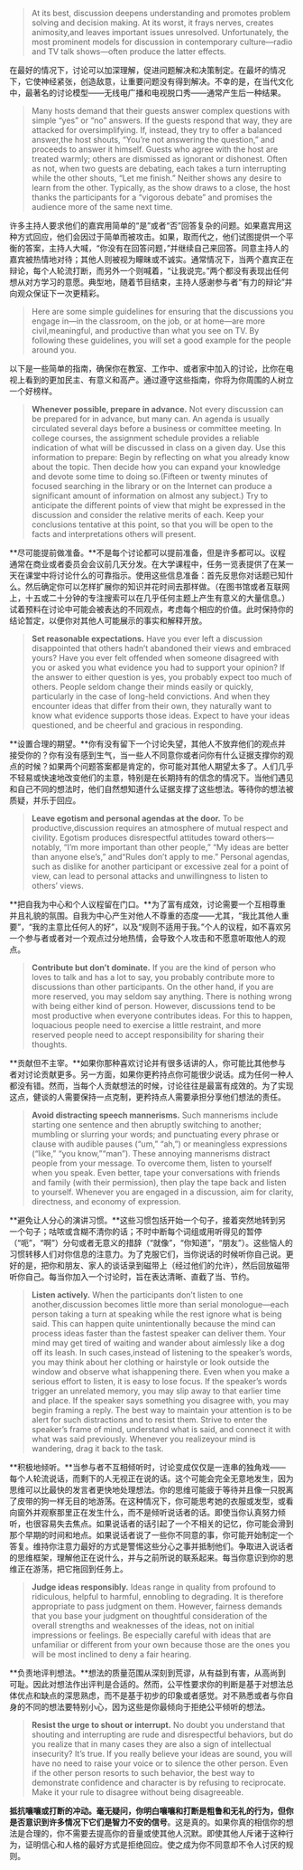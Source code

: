 > At its best, discussion deepens understanding and promotes problem solving and decision making. At its worst, it frays nerves, creates animosity,and leaves important issues unresolved. Unfortunately, the most prominent models for discussion in contemporary culture—radio and TV talk shows—often produce the latter effects.

 在最好的情况下，讨论可以加深理解，促进问题解决和决策制定。在最坏的情况下，它使神经紧张，创造敌意，让重要问题没有得到解决。不幸的是，在当代文化中，最著名的讨论模型——无线电广播和电视脱口秀——通常产生后一种结果。

> Many hosts demand that their guests answer complex questions with simple “yes” or “no” answers. If the guests respond that way, they are attacked for oversimplifying. If, instead, they try to offer a balanced answer,the host shouts, “You’re not answering the question,” and proceeds to answer it himself. Guests who agree with the host are treated warmly; others are dismissed as ignorant or dishonest. Often as not, when two guests are debating, each takes a turn interrupting while the other shouts, “Let me finish.” Neither shows any desire to learn from the other. Typically, as the show draws to a close, the host thanks the participants for a “vigorous debate” and promises the audience more of the same next time.

许多主持人要求他们的嘉宾用简单的“是”或者“否”回答复杂的问题。如果嘉宾用这种方式回应，他们会因过于简单而被攻击。如果，取而代之，他们试图提供一个平衡的答案，主持人大喊，“你没有在回答问题，”并继续自己来回答。同意主持人的嘉宾被热情地对待；其他人则被视为矇昧或不诚实。通常情况下，当两个嘉宾正在辩论，每个人轮流打断，而另外一个则喊着，“让我说完。”两个都没有表现出任何想从对方学习的意愿。典型地，随着节目结束，主持人感谢参与者“有力的辩论”并向观众保证下一次更精彩。

> Here are some simple guidelines for ensuring that the discussions you engage in—in the classroom, on the job, or at home—are more civil,meaningful, and productive than what you see on TV. By following these guidelines, you will set a good example for the people around you.

以下是一些简单的指南，确保你在教室、工作中、或者家中加入的讨论，比你在电视上看到的更加民主、有意义和高产。通过遵守这些指南，你将为你周围的人树立一个好榜样。

> **Whenever possible, prepare in advance.** Not every discussion can be prepared for in advance, but many can. An agenda is usually circulated several days before a business or committee meeting. In college courses, the assignment schedule provides a reliable indication of what will be discussed in class on a given day. Use this information to prepare: Begin by reflecting on what you already know about the topic. Then decide how you can expand your knowledge and devote some time to doing so.\(Fifteen or twenty minutes of focused searching in the library or on the Internet can produce a significant amount of information on almost any subject.\) Try to anticipate the different points of view that might be expressed in the discussion and consider the relative merits of each. Keep your conclusions tentative at this point, so that you will be open to the facts and interpretations others will present.

**尽可能提前做准备。**不是每个讨论都可以提前准备，但是许多都可以。议程通常在商业或者委员会会议前几天分发。在大学课程中，任务一览表提供了在某一天在课堂中将讨论什么的可靠指示。使用这些信息准备：首先反思你对话题已知什么。然后确定你可以怎样扩展你的知识并花时间去那样做。（在图书馆或者互联网上，十五或二十分钟的专注搜索可以在几乎任何主题上产生有意义的大量信息。）试着预料在讨论中可能会被表达的不同观点，考虑每个相应的价值。此时保持你的结论暂定，以便你对其他人可能展示的事实和解释开放。

> **Set reasonable expectations.** Have you ever left a discussion disappointed that others hadn’t abandoned their views and embraced yours? Have you ever felt offended when someone disagreed with you or asked you what evidence you had to support your opinion? If the answer to either question is yes, you probably expect too much of others. People seldom change their minds easily or quickly, particularly in the case of long-held convictions. And when they encounter ideas that differ from their own, they naturally want to know what evidence supports those ideas. Expect to have your ideas questioned, and be cheerful and gracious in responding.

**设置合理的期望。**你有没有留下一个讨论失望，其他人不放弃他们的观点并接受你的？你有没有感到生气，当一些人不同意你或者问你有什么证据支撑你的观点的时候？如果两个问题答案都是肯定的，你可能对其他人期望太多了。人们几乎不轻易或快速地改变他们的主意，特别是在长期持有的信念的情况下。当他们遇见和自己不同的想法时，他们自然想知道什么证据支撑了这些想法。等待你的想法被质疑，并乐于回应。

> **Leave egotism and personal agendas at the door.** To be productive,discussion requires an atmosphere of mutual respect and civility. Egotism produces disrespectful attitudes toward others—notably, “I’m more important than other people,” “My ideas are better than anyone else’s,” and“Rules don’t apply to me.” Personal agendas, such as dislike for another participant or excessive zeal for a point of view, can lead to personal attacks and unwillingness to listen to others’ views.

**把自我为中心和个人议程留在门口。**为了富有成效，讨论需要一个互相尊重并且礼貌的氛围。自我为中心产生对他人不尊重的态度——尤其，“我比其他人重要”，“我的主意比任何人的好”，以及“规则不适用于我。”个人的议程，如不喜欢另一个参与者或者对一个观点过分地热情，会导致个人攻击和不愿意听取他人的观点。

> **Contribute but don’t dominate.** If you are the kind of person who loves to talk and has a lot to say, you probably contribute more to discussions than other participants. On the other hand, if you are more reserved, you may seldom say anything. There is nothing wrong with being either kind of person. However, discussions tend to be most productive when everyone contributes ideas. For this to happen, loquacious people need to exercise a little restraint, and more reserved people need to accept responsibility for sharing their thoughts.

**贡献但不主宰。**如果你那种喜欢讨论并有很多话讲的人，你可能比其他参与者对讨论贡献更多。另一方面，如果你更矜持点你可能很少说话。成为任何一种人都没有错。然而，当每个人贡献想法的时候，讨论往往是最富有成效的。为了实现这点，健谈的人需要保持一点克制，更矜持点人需要承担分享他们想法的责任。

> **Avoid distracting speech mannerisms.** Such mannerisms include starting one sentence and then abruptly switching to another; mumbling or slurring your words; and punctuating every phrase or clause with audible pauses \(“um,” “ah,”\) or meaningless expressions \(“like,” “you know,”“man”\). These annoying mannerisms distract people from your message. To overcome them, listen to yourself when you speak. Even better, tape your conversations with friends and family \(with their permission\), then play the tape back and listen to yourself. Whenever you are engaged in a discussion, aim for clarity, directness, and economy of expression.

**避免让人分心的演讲习惯。**这些习惯包括开始一个句子，接着突然地转到另一个句子；咕哝或含糊不清你的话；不时中断每个词组或用听得见的暂停（“呃”，“啊”）分句或者无意义的措辞（“就像”，“你知道”，“朋友”）。这些恼人的习惯转移人们对你信息的注意力。为了克服它们，当你说话的时候听你自己说。更好的是，把你和朋友、家人的谈话录到磁带上（经过他们的允许），然后回放磁带听你自己。每当你加入一个讨论时，旨在表达清晰、直截了当、节约。

> **Listen actively.** When the participants don’t listen to one another,discussion becomes little more than serial monologue—each person taking a turn at speaking while the rest ignore what is being said. This can happen quite unintentionally because the mind can process ideas faster than the fastest speaker can deliver them. Your mind may get tired of waiting and wander about aimlessly like a dog off its leash. In such cases,instead of listening to the speaker’s words, you may think about her clothing or hairstyle or look outside the window and observe what ishappening there. Even when you make a serious effort to listen, it is easy to lose focus. If the speaker’s words trigger an unrelated memory, you may slip away to that earlier time and place. If the speaker says something you disagree with, you may begin framing a reply. The best way to maintain your attention is to be alert for such distractions and to resist them. Strive to enter the speaker’s frame of mind, understand what is said, and connect it with what was said previously. Whenever you realizeyour mind is wandering, drag it back to the task.

**积极地倾听。**当参与者不互相倾听时，讨论变成仅仅是一连串的独角戏——每个人轮流说话，而剩下的人无视正在说的话。这个可能会完全无意地发生，因为思维可以比最快的发言者更快地处理想法。你的思维可能疲于等待并且像一只脱离了皮带的狗一样无目的地游荡。在这种情况下，你可能思考她的衣服或发型，或看向窗外并观察那里正在发生什么，而不是倾听说话者的话。即使当你认真努力倾听，也很容易失去焦点。如果说话者的话引起了一个不相关的记忆，你可能会滑到那个早期的时间和地点。如果说话者说了一些你不同意的事，你可能开始制定一个答复。维持你注意力最好的方式是警惕这些分心之事并抵制他们。争取进入说话者的思维框架，理解他正在说什么，并与之前所说的联系起来。每当你意识到你的思维正在游荡，把它拖回到任务上。

> **Judge ideas responsibly.** Ideas range in quality from profound to ridiculous, helpful to harmful, ennobling to degrading. It is therefore appropriate to pass judgment on them. However, fairness demands that you base your judgment on thoughtful consideration of the overall strengths and weaknesses of the ideas, not on initial impressions or feelings. Be especially careful with ideas that are unfamiliar or different from your own because those are the ones you will be most inclined to deny a fair hearing.

**负责地评判想法。**想法的质量范围从深刻到荒谬，从有益到有害，从高尚到可耻。因此对想法作出评判是合适的。然而，公平性要求你的判断是基于对想法总体优点和缺点的深思熟虑，而不是基于初步的印象或者感觉。对不熟悉或者与你自身的不同的想法要特别小心，因为这些是你最倾向于拒绝公平倾听的想法。

> **Resist the urge to shout or interrupt.** No doubt you understand that shouting and interrupting are rude and disrespectful behaviors, but do you realize that in many cases they are also a sign of intellectual insecurity? It’s true. If you really believe your ideas are sound, you will have no need to raise your voice or to silence the other person. Even if the other person resorts to such behavior, the best way to demonstrate confidence and character is by refusing to reciprocate. Make it your rule to disagree without being disagreeable.

**抵抗嚷嚷或打断的冲动。**毫无疑问，你明白嚷嚷和打断是粗鲁和无礼的行为，但你是否意识到许多情况下它们是**智力不安的信号**。这是真的。如果你真的相信你的想法是合理的，你不需要去提高你的音量或使其他人沉默。即使其他人斥诸于这种行为，证明信心和人格的最好方式是拒绝回应。使之成为你不同意却不令人讨厌的规则。

